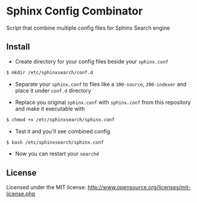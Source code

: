 # Sphinx Config Combinator

Script that combine multiple config files for Sphinx Search engine

## Install

* Create directory for your config files beside your `sphinx.conf`

```bash
$ mkdir /etc/sphinxsearch/conf.d
```

* Separate your `sphinx.conf` to files like a `100-source`, `200-indexer`
  and place it under `conf.d` directory

* Replace you original `sphinx.conf` with `sphinx.conf` from this repository
  and make it executable with

```bash
$ chmod +x /etc/sphinxsearch/sphinx.conf
```

* Test it and you'll see combined config

```bash
$ bash /etc/sphinxsearch/sphinx.conf
```

* Now you can restart your `searchd`

## License

Licensed under the MIT license: http://www.opensource.org/licenses/mit-license.php
